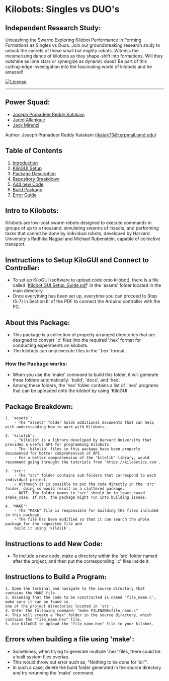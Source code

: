 # Kilobots: Singles vs DUO's

## Independent Research Study:

Unleashing the Swarm: Exploring Kilobot Performance in Forming Formations as Singles vs Duos. Join our groundbreaking research study to unlock the secrets of these small but mighty robots. Witness the mesmerizing dance of kilobots as they shape-shift into formations. Will they outshine as lone stars or synergize as dynamic duos? Be part of this cutting-edge investigation into the fascinating world of kilobots and be amazed!

[![License](https://img.shields.io/badge/License-Apache%202.0-blue.svg)](https://opensource.org/licenses/Apache-2.0)

---
## Power Squad:
- [Joseph Pranadeer Reddy Katakam](https://github.com/roboticistjoseph)
- [Jared Allanigue](https://www.linkedin.com/in/jared-allanigue)
- [Jack Mirenzi](https://www.linkedin.com/in/jack-mirenzi)

Author:  Joseph Pranadeer Reddy Katakam (jkatak73@terpmail.umd.edu)

## Table of Contents
1. [Introduction](#intro-to-kilobots)
2. [KiloGUI Setup](#instructions-to-setup-kilogui-and-connect-to-controller)
3. [Package Description](#about-this-package)
4. [Repository Breakdown](#package-breakdown)
5. [Add new Code](#instructions-to-add-new-code)
6. [Build Package](#instructions-to-build-a-program)
7. [Error Guide](#errors-when-building-a-file-using-make)


## Intro to Kilobots:
Kilobots are low-cost swarm robots designed to execute commands in groups of up to a thousand, simulating swarms of insects, and performing tasks that cannot be done by individual robots, developed by Harvard University's Radhika Nagpal and Michael Rubenstein, capable of collective transport.

## Instructions to Setup KiloGUI and Connect to Controller:
- To set up KiloGUI (software to upload code onto kilobot), there is a file called '[Kilobot GUI Setup_Guide.pdf](/assets/kilobot%20hardware%20setup/Kilobot_GUI_Setup_Guide.pdf)' in the 'assets' folder located in the main directory.
- Once everything has been set up, everytime you can proceed to Step (5-7) in Section III of the PDF to connect the Arduino controller with the PC.

## About this Package:
- This package is a collection of properly arranged directories that are designed to convert '.c' files into the required '.hex' format for conducting experiments on kilobots.
- The kilobots can only execute files in the '.hex' format.

### How the Package works:
- When you use the 'make' command to build this folder, it will generate 
    three folders automatically: 'build', 'docs', and 'hex'.
- Among these folders, the 'hex' folder contains a list of '.hex' programs that can be uploaded onto the kilobot by using 'KiloGUI'.

## Package Breakdown:

    1. 'assets':
        - The "assets" folder holds additional documents that can help with understanding how to work with Kilobots.

    2. 'kilolib':
        - "kilolib" is a library developed by Harvard University that provides a useful API for programming Kilobots.
        - The 'kilolib' files in this package have been properly documented for better comprehension of API.
        - For a better comprehension of the 'kilolib' library, would recommend going throught the tutorials from 'https://kilobotics.com'.

    3. 'src':
        - The "src" folder contains sub-folders that correspond to each individual project.
        - Although it is possible to put the code directly in the 'src' folder, doing so would result in a cluttered package.
        - NOTE: The folder names in "src" should be in lower-cased snake_case. If not, the package might run into building issues.

    4. 'MAKE':
        - The "MAKE" file is responsible for building the files included in this package.
        - The file has been modified so that it can search the whole package for the requested file and 
        build it using 'kilolib'.

## Instructions to add New Code:
- To include a new code, make a directory within the 'src' folder named after the project, and then put the corresponding '.c' files inside it.

## Instructions to Build a Program:
    1. Open the terminal and navigate to the source directory that contains the MAKE file.
    2. Assuming that the code to be constructed is named 'file_name.c', make sure it can be found in 
    one of the project directories located in 'src'.
    3. Enter the following command: "make FILENAME=file_name.c"
    4. This will create a "hex" folder in the source directory, which contains the "file_name.hex" file.
    5. Use KiloGUI to upload the "file_name.hex" file to your kilobot.

## Errors when building a file using 'make':
- Sometimes, when trying to generate multiple '.hex' files, there could be a built system files overlap.
- This would throw out error such as, "Nothing to be done for 'all'".
- In such a case, delete the build folder generated in the source directory and try rerunning the 'make' command.